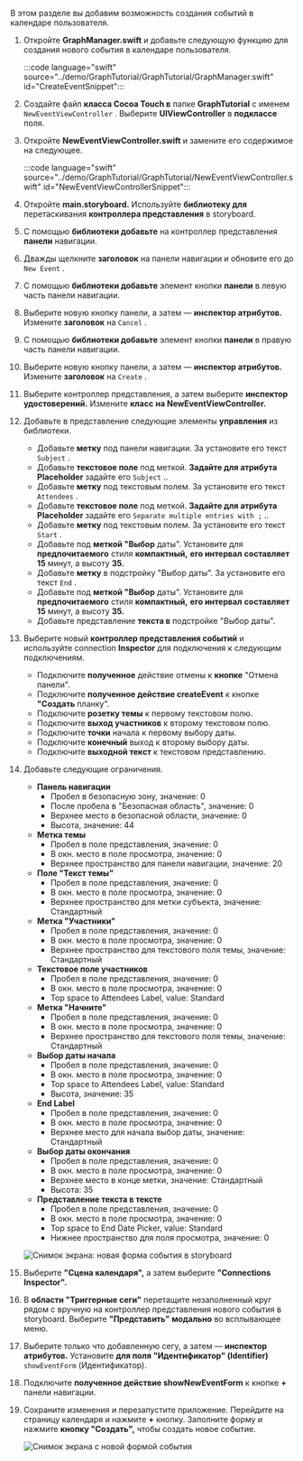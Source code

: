 <!-- markdownlint-disable MD002 MD041 -->

В этом разделе вы добавим возможность создания событий в календаре пользователя.

1. Откройте **GraphManager.swift** и добавьте следующую функцию для создания нового события в календаре пользователя.

    :::code language="swift" source="../demo/GraphTutorial/GraphTutorial/GraphManager.swift" id="CreateEventSnippet":::

1. Создайте файл **класса Cocoa Touch в** папке **GraphTutorial** с именем `NewEventViewController` . Выберите **UIViewController** в **подклассе** поля.
1. Откройте **NewEventViewController.swift** и замените его содержимое на следующее.

    :::code language="swift" source="../demo/GraphTutorial/GraphTutorial/NewEventViewController.swift" id="NewEventViewControllerSnippet":::

1. Откройте **main.storyboard.** Используйте **библиотеку для** перетаскивания **контроллера представления** в storyboard.
1. С помощью **библиотеки добавьте** на контроллер представления **панели** навигации.
1. Дважды щелкните **заголовок** на панели навигации и обновите его до `New Event` .
1. С помощью **библиотеки добавьте** элемент кнопки **панели** в левую часть панели навигации.
1. Выберите новую кнопку панели, а затем — **инспектор атрибутов.** Измените **заголовок** на `Cancel` .
1. С помощью **библиотеки добавьте** элемент кнопки **панели** в правую часть панели навигации.
1. Выберите новую кнопку панели, а затем — **инспектор атрибутов.** Измените **заголовок** на `Create` .
1. Выберите контроллер представления, а затем выберите **инспектор удостоверений.** Измените **класс** **на NewEventViewController.**
1. Добавьте в представление следующие элементы **управления** из библиотеки.

    - Добавьте **метку** под панели навигации. За установите его текст `Subject` .
    - Добавьте **текстовое поле** под меткой. **Задайте для атрибута Placeholder** задайте его `Subject` ..
    - Добавьте **метку** под текстовым полем. За установите его текст `Attendees` .
    - Добавьте **текстовое поле** под меткой. **Задайте для атрибута Placeholder** задайте его `Separate multiple entries with ;` ..
    - Добавьте **метку** под текстовым полем. За установите его текст `Start` .
    - Добавьте под **меткой "Выбор** даты". Установите для **предпочитаемого** стиля **компактный,** **его интервал** **составляет 15** минут, а высоту **35.**
    - Добавьте **метку** в подстройку "Выбор даты". За установите его текст `End` .
    - Добавьте под **меткой "Выбор** даты". Установите для **предпочитаемого** стиля **компактный,** **его интервал** **составляет 15** минут, а высоту **35.**
    - Добавьте представление **текста в** подстройке "Выбор даты".

1. Выберите новый **контроллер представления событий** и используйте connection **Inspector** для подключения к следующим подключениям.

    - Подключите **полученное** действие отмены к **кнопке** "Отмена панели".
    - Подключите **полученное действие createEvent** к кнопке **"Создать** планку".
    - Подключите **розетку темы** к первому текстовом полю.
    - Подключите **выход участников** к второму текстовом полю.
    - Подключите **точки** начала к первому выбору даты.
    - Подключите **конечный** выход к второму выбору даты.
    - Подключите **выходной текст** к текстовом представлению.

1. Добавьте следующие ограничения.

    - **Панель навигации**
        - Пробел в безопасную зону, значение: 0
        - После пробела в "Безопасная область", значение: 0
        - Верхнее место в безопасной области, значение: 0
        - Высота, значение: 44
    - **Метка темы**
        - Пробел в поле представления, значение: 0
        - В окн. место в поле просмотра, значение: 0
        - Верхнее пространство для панели навигации, значение: 20
    - **Поле "Текст темы"**
        - Пробел в поле представления, значение: 0
        - В окн. место в поле просмотра, значение: 0
        - Верхнее пространство для метки субъекта, значение: Стандартный
    - **Метка "Участники"**
        - Пробел в поле представления, значение: 0
        - В окн. место в поле просмотра, значение: 0
        - Верхнее пространство для текстового поля темы, значение: Стандартный
    - **Текстовое поле участников**
        - Пробел в поле представления, значение: 0
        - В окн. место в поле просмотра, значение: 0
        - Top space to Attendees Label, value: Standard
    - **Метка "Начните"**
        - Пробел в поле представления, значение: 0
        - В окн. место в поле просмотра, значение: 0
        - Верхнее пространство для текстового поля темы, значение: Стандартный
    - **Выбор даты начала**
        - Пробел в поле представления, значение: 0
        - В окн. место в поле просмотра, значение: 0
        - Top space to Attendees Label, value: Standard
        - Высота, значение: 35
    - **End Label**
        - Пробел в поле представления, значение: 0
        - В окн. место в поле просмотра, значение: 0
        - Верхнее место для начала выбор даты, значение: Стандартный
    - **Выбор даты окончания**
        - Пробел в поле представления, значение: 0
        - В окн. место в поле просмотра, значение: 0
        - Верхнее место в конце метки, значение: Стандартный
        - Высота: 35
    - **Представление текста в тексте**
        - Пробел в поле представления, значение: 0
        - В окн. место в поле просмотра, значение: 0
        - Top space to End Date Picker, value: Standard
        - Нижнее пространство для поля просмотра, значение: 0

    ![Снимок экрана: новая форма события в storyboard](images/new-event-form.png)

1. Выберите **"Сцена календаря",** а затем выберите **"Connections Inspector".**
1. В **области "Триггерные сеги"** перетащите незаполненный круг рядом с вручную на контроллер представления нового события в storyboard.   Выберите **"Представить" модально** во всплывающее меню.
1. Выберите только что добавленную сегу, а затем — **инспектор атрибутов.** Установите **для поля "Идентификатор" (Identifier)** `showEventForm` (Идентификатор).
1. Подключите **полученное действие showNewEventForm** к кнопке **+** панели навигации.
1. Сохраните изменения и перезапустите приложение. Перейдите на страницу календаря и нажмите **+** кнопку. Заполните форму и нажмите **кнопку "Создать",** чтобы создать новое событие.

    ![Снимок экрана с новой формой события](images/create-event.png)
